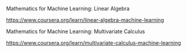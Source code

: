 Mathematics for Machine Learning: Linear Algebra

https://www.coursera.org/learn/linear-algebra-machine-learning

Mathematics for Machine Learning: Multivariate Calculus

https://www.coursera.org/learn/multivariate-calculus-machine-learning

